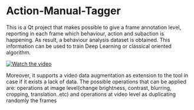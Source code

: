 # Action-Manual-Tagger
This is a Qt project that makes possible to give a frame annotation level, reporting in each frame which behaviour, action and subaction is happening. As result, a behaviour analysis dataset is obtained. This information can be used to train Deep Learning or classical oriented algorithm.


[![Watch the video](https://img.youtube.com/vi/6sgwJqkNpR4/0.jpg)](https://youtu.be/6sgwJqkNpR4)

Moreover, it supports a video data augmentation as extension to the tool in case if it exists a lack of data. The possible operations that can be applied are: operations at image level(change brightness, contrast, blurring, cropping, translation..etc) and operations at video level as duplicating randomly the frames
